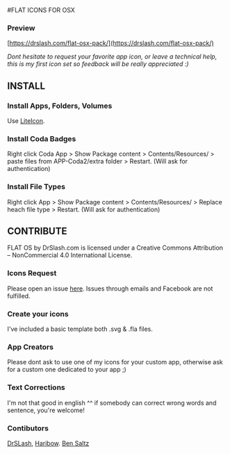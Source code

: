 #FLAT ICONS FOR OSX

### Preview
[https://drslash.com/flat-osx-pack/](https://drslash.com/flat-osx-pack/)

*Dont hesitate to request your favorite app icon, or leave a technical help, this is my first icon set so feedback will be really appreciated :)*

## INSTALL

### Install Apps, Folders, Volumes
Use [LiteIcon](http://www.freemacsoft.net/liteicon/).

### Install Coda Badges
Right click Coda App > Show Package content > Contents/Resources/ > paste files from APP-Coda2/extra folder > Restart. (Will ask for authentication)

### Install File Types
Right click App > Show Package content >  Contents/Resources/ > Replace heach file type > Restart. (Will ask for authentication)


## CONTRIBUTE
FLAT OS by DrSlash.com is licensed under a Creative Commons Attribution – NonCommercial 4.0 International License.

### Icons Request
Please open an issue [here](https://github.com/dr-slash/icons-flat-osx/issues).
Issues through emails and Facebook are not fulfilled.

### Create your icons
I've included a basic template both .svg & .fla files.

### App Creators
Please dont ask to use one of my icons for your custom app, otherwise ask for a custom one dedicated to your app ;)

### Text Corrections
I'm not that good in english ^^ if somebody can correct wrong words and sentence, you're welcome!

### Contibutors
[DrSLash](http://drslash.com/), [Haribow](http://oneharibow.tumblr.com/). [Ben Saltz](https://github.com/b2550)
